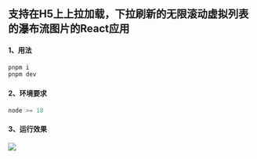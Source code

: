 ## 支持在H5上上拉加载，下拉刷新的无限滚动虚拟列表的瀑布流图片的React应用

#### 1、用法

```javascript
pnpm i
pnpm dev
```

#### 2、环境要求

```js
node >= 18
```

#### 3、运行效果

![](https://water-drop-project.oss-cn-beijing.aliyuncs.com/waterfall.png)
